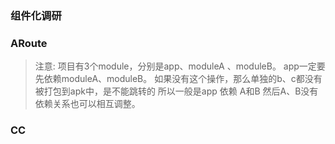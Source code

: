 ### 组件化调研
   

### ARoute

> 注意:  项目有3个module，分别是app、moduleA 、moduleB。
         app一定要先依赖moduleA、moduleB。
         如果没有这个操作，那么单独的b、c都没有被打包到apk中，是不能跳转的
         所以一般是app 依赖 A和B 然后A、B没有依赖关系也可以相互调整。
### CC

